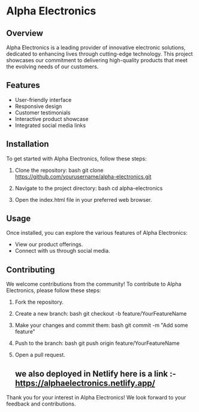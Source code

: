 
# Alpha Electronics

## Overview

Alpha Electronics is a leading provider of innovative electronic solutions, dedicated to enhancing lives through cutting-edge technology. This project showcases our commitment to delivering high-quality products that meet the evolving needs of our customers.

## Features

- User-friendly interface
- Responsive design
- Customer testimonials
- Interactive product showcase
- Integrated social media links

## Installation

To get started with Alpha Electronics, follow these steps:

1. Clone the repository:
   bash
   git clone https://github.com/yourusername/alpha-electronics.git
   
2. Navigate to the project directory:
   bash
   cd alpha-electronics
   
3. Open the index.html file in your preferred web browser.

## Usage

Once installed, you can explore the various features of Alpha Electronics:

- View our product offerings.
- Connect with us through social media.

## Contributing

We welcome contributions from the community! To contribute to Alpha Electronics, please follow these steps:

1. Fork the repository.
2. Create a new branch:
   bash
   git checkout -b feature/YourFeatureName
   
3. Make your changes and commit them:
   bash
   git commit -m "Add some feature"
   
4. Push to the branch:
   bash
   git push origin feature/YourFeatureName
   
5. Open a pull request.
   ## we also deployed in Netlify here is a link :- https://alphaelectronics.netlify.app/





Thank you for your interest in Alpha Electronics! We look forward to your feedback and contributions.


